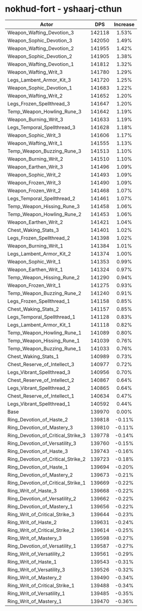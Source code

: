 # nokhud-fort - yshaarj-cthun
| Actor | DPS | Increase |
|---|:---:|:---:|
|Weapon_Wafting_Devotion_3|142118|1.53%|
|Weapon_Sophic_Devotion_3|142050|1.49%|
|Weapon_Wafting_Devotion_2|141955|1.42%|
|Weapon_Sophic_Devotion_2|141905|1.38%|
|Weapon_Wafting_Devotion_1|141812|1.32%|
|Weapon_Wafting_Writ_3|141780|1.29%|
|Legs_Lambent_Armor_Kit_3|141720|1.25%|
|Weapon_Sophic_Devotion_1|141683|1.22%|
|Weapon_Wafting_Writ_2|141652|1.20%|
|Legs_Frozen_Spellthread_3|141647|1.20%|
|Temp_Weapon_Howling_Rune_3|141642|1.19%|
|Weapon_Burning_Writ_3|141633|1.19%|
|Legs_Temporal_Spellthread_3|141628|1.18%|
|Weapon_Sophic_Writ_3|141606|1.17%|
|Weapon_Wafting_Writ_1|141555|1.13%|
|Temp_Weapon_Buzzing_Rune_3|141513|1.10%|
|Weapon_Burning_Writ_2|141510|1.10%|
|Weapon_Earthen_Writ_3|141496|1.09%|
|Weapon_Sophic_Writ_2|141493|1.09%|
|Weapon_Frozen_Writ_3|141490|1.09%|
|Weapon_Frozen_Writ_2|141468|1.07%|
|Legs_Temporal_Spellthread_2|141461|1.07%|
|Temp_Weapon_Hissing_Rune_3|141458|1.06%|
|Temp_Weapon_Howling_Rune_2|141453|1.06%|
|Weapon_Earthen_Writ_2|141421|1.04%|
|Chest_Waking_Stats_3|141401|1.02%|
|Legs_Frozen_Spellthread_2|141398|1.02%|
|Weapon_Burning_Writ_1|141384|1.01%|
|Legs_Lambent_Armor_Kit_2|141374|1.00%|
|Weapon_Sophic_Writ_1|141353|0.99%|
|Weapon_Earthen_Writ_1|141324|0.97%|
|Temp_Weapon_Hissing_Rune_2|141290|0.94%|
|Weapon_Frozen_Writ_1|141275|0.93%|
|Temp_Weapon_Buzzing_Rune_2|141240|0.91%|
|Legs_Frozen_Spellthread_1|141158|0.85%|
|Chest_Waking_Stats_2|141157|0.85%|
|Legs_Temporal_Spellthread_1|141128|0.83%|
|Legs_Lambent_Armor_Kit_1|141118|0.82%|
|Temp_Weapon_Howling_Rune_1|141089|0.80%|
|Temp_Weapon_Hissing_Rune_1|141039|0.76%|
|Temp_Weapon_Buzzing_Rune_1|141033|0.76%|
|Chest_Waking_Stats_1|140989|0.73%|
|Chest_Reserve_of_Intellect_3|140977|0.72%|
|Legs_Vibrant_Spellthread_3|140956|0.70%|
|Chest_Reserve_of_Intellect_2|140867|0.64%|
|Legs_Vibrant_Spellthread_2|140865|0.64%|
|Chest_Reserve_of_Intellect_1|140634|0.47%|
|Legs_Vibrant_Spellthread_1|140592|0.44%|
|Base|139970|0.00%|
|Ring_Devotion_of_Haste_2|139818|-0.11%|
|Ring_Devotion_of_Mastery_3|139810|-0.11%|
|Ring_Devotion_of_Critical_Strike_3|139778|-0.14%|
|Ring_Devotion_of_Versatility_3|139760|-0.15%|
|Ring_Devotion_of_Haste_3|139743|-0.16%|
|Ring_Devotion_of_Critical_Strike_2|139723|-0.18%|
|Ring_Devotion_of_Haste_1|139694|-0.20%|
|Ring_Devotion_of_Mastery_2|139673|-0.21%|
|Ring_Devotion_of_Critical_Strike_1|139669|-0.22%|
|Ring_Writ_of_Haste_3|139668|-0.22%|
|Ring_Devotion_of_Versatility_2|139662|-0.22%|
|Ring_Devotion_of_Mastery_1|139656|-0.22%|
|Ring_Writ_of_Critical_Strike_3|139644|-0.23%|
|Ring_Writ_of_Haste_2|139631|-0.24%|
|Ring_Writ_of_Critical_Strike_2|139614|-0.25%|
|Ring_Writ_of_Mastery_3|139598|-0.27%|
|Ring_Devotion_of_Versatility_1|139587|-0.27%|
|Ring_Writ_of_Versatility_2|139561|-0.29%|
|Ring_Writ_of_Haste_1|139543|-0.31%|
|Ring_Writ_of_Versatility_3|139526|-0.32%|
|Ring_Writ_of_Mastery_2|139490|-0.34%|
|Ring_Writ_of_Critical_Strike_1|139488|-0.34%|
|Ring_Writ_of_Versatility_1|139485|-0.35%|
|Ring_Writ_of_Mastery_1|139470|-0.36%|

